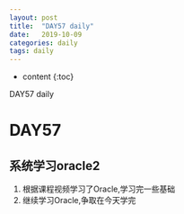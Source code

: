```yaml
---
layout: post
title:  "DAY57 daily"
date:   2019-10-09
categories: daily
tags: daily
---
```


* content
{:toc}

DAY57 daily









# DAY57
## 系统学习oracle2
1. 根据课程视频学习了Oracle,学习完一些基础
2. 继续学习Oracle,争取在今天学完













